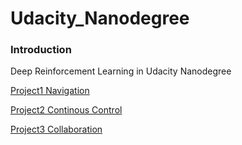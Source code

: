 # Udacity_Nanodegree

### Introduction

Deep Reinforcement Learning in Udacity Nanodegree

[Project1 Navigation](https://github.com/AnHongIl/Udacity_Nanodegree/tree/master/p1_navigation)

[Project2 Continous Control](https://github.com/AnHongIl/Udacity_Nanodegree/tree/master/p2_continous_control)

[Project3 Collaboration](https://github.com/AnHongIl/Udacity_Nanodegree/tree/master/p3_collab_compet)
